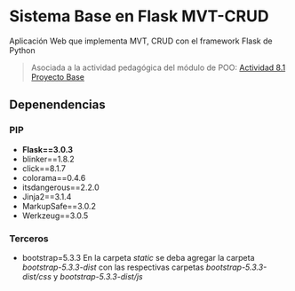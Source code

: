 # Sistema Base en Flask MVT-CRUD
Aplicación Web que implementa MVT, CRUD con el framework Flask de Python

>Asociada a la actividad pedagógica del módulo de POO: [Actividad 8.1 Proyecto Base](https://docs.google.com/document/d/1In7vTuCdn3WE3zWkmj42q80ix-NKwScOXvUa_w7ii9o/edit?usp=sharing)

## Depenendencias
### PIP
* **Flask==3.0.3**
* blinker==1.8.2
* click==8.1.7
* colorama==0.4.6
* itsdangerous==2.2.0
* Jinja2==3.1.4
* MarkupSafe==3.0.2
* Werkzeug==3.0.5
### Terceros
* bootstrap=5.3.3 En la carpeta *static* se deba agregar la carpeta *bootstrap-5.3.3-dist* con las respectivas carpetas *bootstrap-5.3.3-dist/css* y *bootstrap-5.3.3-dist/js*
